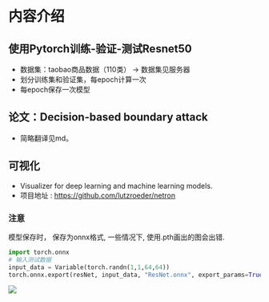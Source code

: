 # 内容介绍

## 使用Pytorch训练-验证-测试Resnet50

- 数据集：taobao商品数据（110类） -> 数据集见服务器
- 划分训练集和验证集，每epoch计算一次
- 每epoch保存一次模型

## 论文：Decision-based boundary attack

- 简略翻译见md。


## 可视化

- Visualizer for deep learning and machine learning models.
- 项目地址 : https://github.com/lutzroeder/netron

### 注意

模型保存时， 保存为onnx格式, 一些情况下, 使用.pth画出的图会出错.

```python
import torch.onnx
# 输入测试数据
input_data = Variable(torch.randn(1,1,64,64))
torch.onnx.export(resNet, input_data, "ResNet.onnx", export_params=True, verbose=True, training=False)
```

![](https://github.com/wmn7/ML_Practice/blob/master/2019_03_24/pic/ResNet_test.png)
